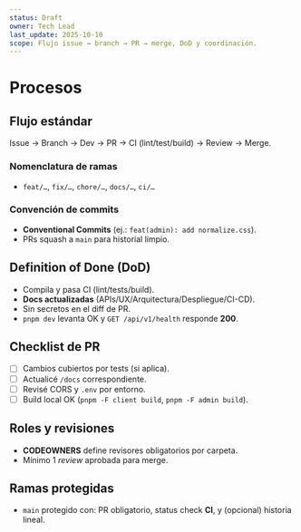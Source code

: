 ```yaml
---
status: Draft
owner: Tech Lead
last_update: 2025-10-10
scope: Flujo issue → branch → PR → merge, DoD y coordinación.
---
```


# Procesos

## Flujo estándar
Issue → Branch → Dev → PR → CI (lint/test/build) → Review → Merge.

### Nomenclatura de ramas
- `feat/…`, `fix/…`, `chore/…`, `docs/…`, `ci/…`

### Convención de commits
- **Conventional Commits** (ej.: `feat(admin): add normalize.css`).
- PRs squash a `main` para historial limpio.

## Definition of Done (DoD)
- Compila y pasa CI (lint/tests/build).
- **Docs actualizadas** (APIs/UX/Arquitectura/Despliegue/CI-CD).
- Sin secretos en el diff de PR.
- `pnpm dev` levanta OK y `GET /api/v1/health` responde **200**.

## Checklist de PR
- [ ] Cambios cubiertos por tests (si aplica).
- [ ] Actualicé `/docs` correspondiente.
- [ ] Revisé CORS y `.env` por entorno.
- [ ] Build local OK (`pnpm -F client build`, `pnpm -F admin build`).

## Roles y revisiones
- **CODEOWNERS** define revisores obligatorios por carpeta.
- Mínimo 1 _review_ aprobada para merge.

## Ramas protegidas
- `main` protegido con: PR obligatorio, status check **CI**, y (opcional) historia lineal.

